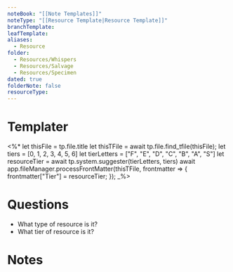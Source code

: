 ```yaml
---
noteBook: "[[Note Templates]]"
noteType: "[[Resource Template|Resource Template]]"
branchTemplate: 
leafTemplate: 
aliases:
  - Resource
folder:
  - Resources/Whispers
  - Resources/Salvage
  - Resources/Specimen
dated: true
folderNote: false
resourceType:
---
```

# Templater
<%*
let thisFile = tp.file.title
let thisTFile = await tp.file.find_tfile(thisFile);
let tiers = [0, 1, 2, 3, 4, 5, 6]
let tierLetters = ["F", "E", "D", "C", "B", "A", "S"]
let resourceTier = await tp.system.suggester(tierLetters, tiers)
await app.fileManager.processFrontMatter(thisTFile, frontmatter => {
    frontmatter["Tier"] = resourceTier;
});
_%>
# Questions
- What type of resource is it?
- What tier of resource is it?
# Notes

